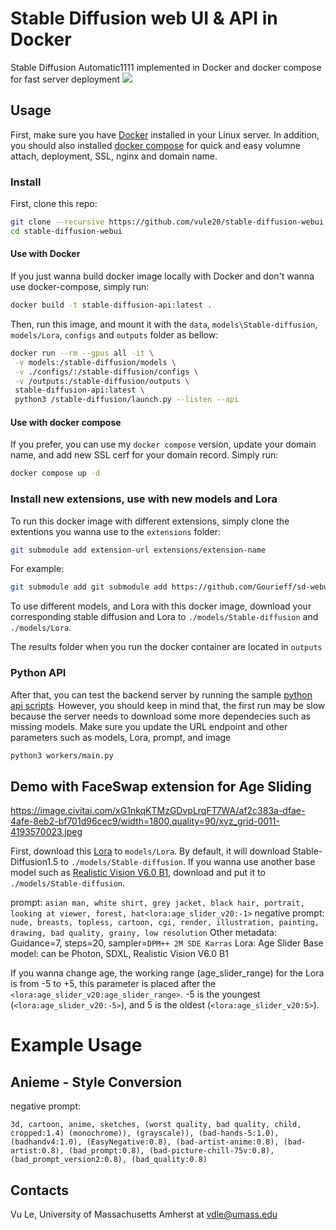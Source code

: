 # Stable Diffusion web UI & API in Docker
Stable Diffusion Automatic1111 implemented in Docker and docker compose for fast server deployment
![](screenshot.png)

## Usage
First, make sure you have [Docker](https://docs.docker.com/engine/install/) installed in your Linux server. In addition, you should also installed [docker compose](https://docs.docker.com/compose/install/) for quick and easy volumne attach, deployment, SSL, nginx and domain name.


### Install
First, clone this repo:
```bash
git clone --recursive https://github.com/vule20/stable-diffusion-webui.git
cd stable-diffusion-webui
```
#### Use with Docker

If you just wanna build docker image locally with Docker and don't wanna use docker-compose, simply run:
```bash
docker build -t stable-diffusion-api:latest .
```

Then, run this image, and mount it with the `data`, `models\Stable-diffusion`, `models/Lora`, `configs` and `outputs` folder as bellow:

```bash
docker run --rm --gpus all -it \
 -v models:/stable-diffusion/models \
 -v ./configs/:/stable-diffusion/configs \
 -v /outputs:/stable-diffusion/outputs \
 stable-diffusion-api:latest \
 python3 /stable-diffusion/launch.py --listen --api
```

#### Use with docker compose
If you prefer, you can use my `docker compose` version, update your domain name, and add new SSL cerf for your domain record. Simply run:
```bash
docker compose up -d
```

### Install new extensions, use with new models and Lora
To run this docker image with different extensions, simply clone the extentions you wanna use to the `extensions` folder:
```bash
git submodule add extension-url extensions/extension-name
```
For example:
```bash
git submodule add git submodule add https://github.com/Gourieff/sd-webui-reactor.git extensions/sd-webui-reactor
```

To use different models, and Lora with this docker image, download your corresponding stable diffusion and Lora to `./models/Stable-diffusion` and `./models/Lora`.

The results folder when you run the docker container are located in `outputs`

### Python API

After that, you can test the backend server by running the sample [python api scripts](./python_scripts/api.py). However, you should keep in mind that, the first run may be slow because the server needs to download some more dependecies such as missing models. Make sure you update the URL endpoint and other parameters such as models, Lora, prompt, and image

```bash
python3 workers/main.py
```

## Demo with FaceSwap extension for Age Sliding 
https://image.civitai.com/xG1nkqKTMzGDvpLrqFT7WA/af2c383a-dfae-4afe-8eb2-bf701d96cec9/width=1800,quality=90/xyz_grid-0011-4193570023.jpeg

First, download this [Lora](https://civitai.com/models/128417?modelVersionId=143150) to `models/Lora`. By default, it will download Stable-Diffusion1.5 to `./models/Stable-diffusion`. If you wanna use another base model such as [Realistic Vision V6.0 B1](https://civitai.com/models/4201/realistic-vision-v60-b1?modelVersionId=125411), download and put it to `./models/Stable-diffusion`.


prompt: `asian man, white shirt, grey jacket, black hair, portrait, looking at viewer, forest, hat<lora:age_slider_v20:-1>`
negative prompt: `nude, breasts, topless, cartoon, cgi, render, illustration, painting, drawing, bad quality, grainy, low resolution`
Other metadata: Guidance=7, steps=20, sampler=`DPM++ 2M SDE Karras`
Lora: Age Slider
Base model: can be Photon, SDXL, Realistic Vision V6.0 B1

If you wanna change age, the working range (age_slider_range) for the Lora is from -5 to +5, this parameter is placed after the `<lora:age_slider_v20:age_slider_range>`. -5 is the youngest (`<lora:age_slider_v20:-5>`), and 5 is the oldest (`<lora:age_slider_v20:5>`).

# Example Usage
## Anieme - Style Conversion
negative prompt:
```
3d, cartoon, anime, sketches, (worst quality, bad quality, child, cropped:1.4) (monochrome)), (grayscale)), (bad-hands-5:1.0), (badhandv4:1.0), (EasyNegative:0.8), (bad-artist-anime:0.8), (bad-artist:0.8), (bad_prompt:0.8), (bad-picture-chill-75v:0.8), (bad_prompt_version2:0.8), (bad_quality:0.8)
```

## Contacts
Vu Le, University of Massachusetts Amherst at vdle@umass.edu